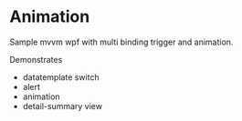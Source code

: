 # Animation

Sample mvvm wpf with multi binding trigger and animation.

Demonstrates
- datatemplate switch
- alert
- animation
- detail-summary view
